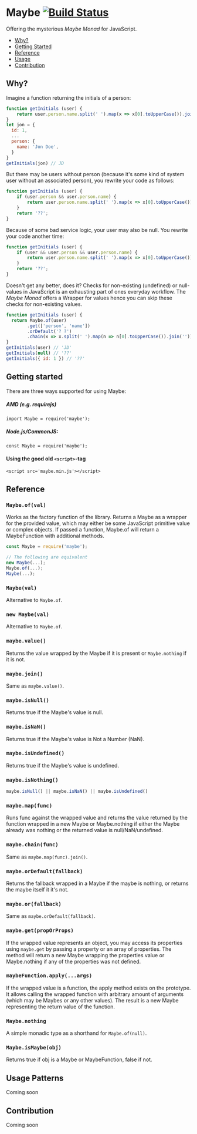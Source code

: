 # Maybe [![Build Status](https://api.travis-ci.org/SvSchmidt/maybe.png)](https://travis-ci.org/SvSchmidt/maybe)

Offering the mysterious _Maybe Monad_ for JavaScript.

* [Why?](#why)
* [Getting Started](#start)
* [Reference](#reference)
* [Usage](#usage-patterns)
* [Contribution](#contribution)

## Why?
Imagine a function returning the initials of a person:
```js
function getInitials (user) {
    return user.person.name.split(' ').map(x => x[0].toUpperCase()).join('');
}
let jon = {
  id: 1,
  ...
  person: {
    name: 'Jon Doe',
  }
}
getInitials(jon) // JD
```
But there may be users without person (because it's some kind of system user without an associated person), you rewrite your code as follows:

```js
function getInitials (user) {
    if (user.person && user.person.name) {
        return user.person.name.split(' ').map(x => x[0].toUpperCase()).join('');
    }
    return '??';
}
```
Because of some bad service logic, your user may also be null. You rewrite your code another time:
```js
function getInitials (user) {
    if (user && user.person && user.person.name) {
        return user.person.name.split(' ').map(x => x[0].toUpperCase()).join('');
    }
    return '??';
}
```
Doesn't get any better, does it? Checks for non-existing (undefined) or null-values in JavaScript is an exhausting part of ones everyday workflow. The _Maybe Monad_ offers a Wrapper for values hence you can skip these checks for non-existing values.
```js
function getInitials (user) {
  return Maybe.of(user)
        .get(['person', 'name'])
        .orDefault('? ?')
        .chain(x => x.split(' ').map(n => n[0].toUpperCase()).join(''));
}
getInitials(user) // 'JD'
getInitials(null) // '??'
getInitials({ id: 1 }) // '??'
```

## Getting started
There are three ways supported for using Maybe:
##### AMD (e.g. requirejs)
```
import Maybe = require('maybe');
```
##### Node.js/CommonJS:  
```
const Maybe = require('maybe');
```

#### Using the good old `<script>`-tag
```
<script src='maybe.min.js'></script>
```

## Reference

### `Maybe.of(val)`
Works as the factory function of the library. Returns a Maybe as a wrapper for the provided value, which may either be some JavaScript primitive value or complex objects. If passed a function, Maybe.of will return a MaybeFunction with additional methods.

```js
const Maybe = require('maybe');

// The following are equivalent
new Maybe(...);
Maybe.of(...);
Maybe(...);
```

### `Maybe(val)`
Alternative to `Maybe.of`.

### `new Maybe(val)`
Alternative to `Maybe.of`.

### `maybe.value()`
Returns the value wrapped by the Maybe if it is present or `Maybe.nothing` if it is not.

### `maybe.join()`
Same as `maybe.value()`.

### `maybe.isNull()`
Returns true if the Maybe's value is null.

### `maybe.isNaN()`
Returns true if the Maybe's value is Not a Number (NaN).

### `maybe.isUndefined()`
Returns true if the Maybe's value is undefined.

### `maybe.isNothing()`
```js
maybe.isNull() || maybe.isNaN() || maybe.isUndefined()
```

### `maybe.map(func)`
Runs func against the wrapped value and returns the value returned by the function wrapped in a new Maybe or Maybe.nothing if either the Maybe already was nothing or the returned value is null/NaN/undefined.

### `maybe.chain(func)`
Same as `maybe.map(func).join()`.

### `maybe.orDefault(fallback)`
Returns the fallback wrapped in a Maybe if the maybe is nothing, or returns the maybe itself it it's not.

### `maybe.or(fallback)`
Same as `maybe.orDefault(fallback)`.

### `maybe.get(propOrProps)`
If the wrapped value represents an object, you may access its properties using `maybe.get` by passing a property or an array of properties. The method will return a new Maybe wrapping the properties value or Maybe.nothing if any of the properties was not defined.

### `maybeFunction.apply(...args)`
If the wrapped value is a function, the apply method exists on the prototype. It allows calling the wrapped function with arbitrary amount of arguments (which may be Maybes or any other values). The result is a new Maybe representing the return value of the function.



### `Maybe.nothing`
A simple monadic type as a shorthand for `Maybe.of(null)`.

### `Maybe.isMaybe(obj)`
Returns true if obj is a Maybe or MaybeFunction, false if not.

## Usage Patterns
Coming soon

## Contribution

Coming soon
